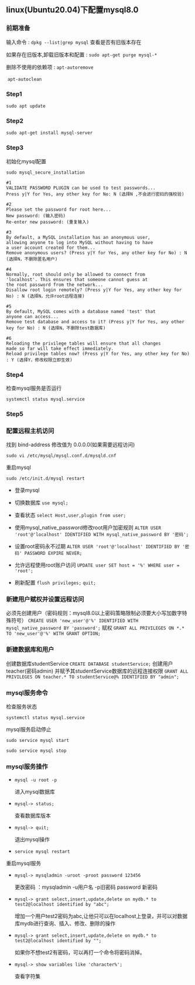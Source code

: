## linux(Ubuntu20.04)下配置mysql8.0



### 前期准备

输入命令 : `dpkg --list|grep mysql` 查看是否有旧版本存在

如果存在旧版本,卸载旧版本和配置 : `sudo apt-get purge mysql-*`

删除不使用的依赖项 : `apt-autoremove`

​								 	`apt-autoclean`

### Step1

`sudo apt update`

### Step2

`sudo apt-get install mysql-server`

### Step3

初始化mysql配置

`sudo mysql_secure_installation`

```
#1
VALIDATE PASSWORD PLUGIN can be used to test passwords...
Press y|Y for Yes, any other key for No: N (选择N ,不会进行密码的强校验)

#2
Please set the password for root here...
New password: (输入密码)
Re-enter new password: (重复输入)

#3
By default, a MySQL installation has an anonymous user,
allowing anyone to log into MySQL without having to have
a user account created for them...
Remove anonymous users? (Press y|Y for Yes, any other key for No) : N (选择N，不删除匿名用户)

#4
Normally, root should only be allowed to connect from
'localhost'. This ensures that someone cannot guess at
the root password from the network...
Disallow root login remotely? (Press y|Y for Yes, any other key for No) : N (选择N，允许root远程连接)

#5
By default, MySQL comes with a database named 'test' that
anyone can access...
Remove test database and access to it? (Press y|Y for Yes, any other key for No) : N (选择N，不删除test数据库)

#6
Reloading the privilege tables will ensure that all changes
made so far will take effect immediately.
Reload privilege tables now? (Press y|Y for Yes, any other key for No) : Y (选择Y，修改权限立即生效)
```

### Step4

检查mysql服务是否运行

`systemctl status mysql.service`



### Step5





### 配置远程主机访问

找到 bind-address 修改值为 0.0.0.0(如果需要远程访问) 

`sudo vi /etc/mysql/mysql.conf.d/mysqld.cnf ` 

重启mysql

`sudo /etc/init.d/mysql restart ` 



+ 登录mysql 
+ 切换数据库 `use mysql;`
+ 查看状态 `select Host,user,plugin from user;`
+ 使用mysql_native_password修改root用户加密规则 `ALTER USER 'root'@'localhost' IDENTIFIED WITH mysql_native_password BY '密码'; `

+ 设置root密码永不过期 `ALTER USER 'root'@'localhost' IDENTIFIED BY '密码' PASSWORD EXPIRE NEVER;`
+ 允许远程使用root账户访问 `UPDATE user SET host = '%' WHERE user = 'root'; `
+ 刷新配置 `flush privileges;` `quit;`



### 新建用户赋权并设置远程访问

必须先创建用户（密码规则：mysql8.0以上密码策略限制必须要大小写加数字特殊符号）
`CREATE USER 'new_user'@'%' IDENTIFIED WITH mysql_native_password BY 'password';`
赋权
`GRANT ALL PRIVILEGES ON *.* TO 'new_user'@'%' WITH GRANT OPTION;`



### 新建数据库和用户

创建数据库studentService
`CREATE DATABASE studentService;`
创建用户teacher(密码admin) 并赋予其studentService数据库的远程连接权限
`GRANT ALL PRIVILEGES ON teacher.* TO studentService@% IDENTIFIED BY "admin";`



### mysql服务命令

检查服务状态

`systemctl status mysql.service`



mysql服务启动停止

`sudo service mysql start`

`sudo service mysql stop`



### mysql服务操作

+ `mysql -u root -p   ` 

  进入mysql数据库

+ `mysql-> status;  ` 

  查看数据库版本

+ `mysql-> quit;`  

  退出mysql操作

+  `service mysql restart`   

  重启mysql服务

+ `mysql-> mysqladmin -uroot -proot password 123456  `  

  更改密码 ：mysqladmin -u用户名 -p旧密码 password 新密码

+ `mysql-> grant select,insert,update,delete on mydb.* to test2@localhost identified by "abc";`

  增加一个用户test2密码为abc,让他只可以在localhost上登录，并可以对数据库mydb进行查询、插入、修改、删除的操作

+ `mysql-> grant select,insert,update,delete on mydb.* to test2@localhost identified by "";`

  如果你不想test2有密码，可以再打一个命令将密码消掉。

+ `mysql-> show variables like 'character%'; `

  查看字符集











